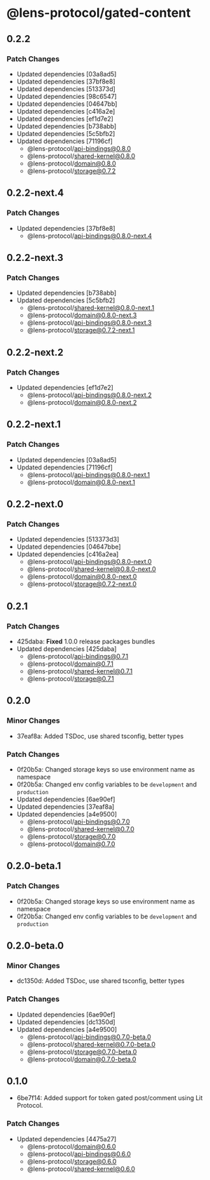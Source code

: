 # @lens-protocol/gated-content

## 0.2.2

### Patch Changes

- Updated dependencies [03a8ad5]
- Updated dependencies [37bf8e8]
- Updated dependencies [513373d]
- Updated dependencies [98c6547]
- Updated dependencies [04647bb]
- Updated dependencies [c416a2e]
- Updated dependencies [ef1d7e2]
- Updated dependencies [b738abb]
- Updated dependencies [5c5bfb2]
- Updated dependencies [71196cf]
  - @lens-protocol/api-bindings@0.8.0
  - @lens-protocol/shared-kernel@0.8.0
  - @lens-protocol/domain@0.8.0
  - @lens-protocol/storage@0.7.2

## 0.2.2-next.4

### Patch Changes

- Updated dependencies [37bf8e8]
  - @lens-protocol/api-bindings@0.8.0-next.4

## 0.2.2-next.3

### Patch Changes

- Updated dependencies [b738abb]
- Updated dependencies [5c5bfb2]
  - @lens-protocol/shared-kernel@0.8.0-next.1
  - @lens-protocol/domain@0.8.0-next.3
  - @lens-protocol/api-bindings@0.8.0-next.3
  - @lens-protocol/storage@0.7.2-next.1

## 0.2.2-next.2

### Patch Changes

- Updated dependencies [ef1d7e2]
  - @lens-protocol/api-bindings@0.8.0-next.2
  - @lens-protocol/domain@0.8.0-next.2

## 0.2.2-next.1

### Patch Changes

- Updated dependencies [03a8ad5]
- Updated dependencies [71196cf]
  - @lens-protocol/api-bindings@0.8.0-next.1
  - @lens-protocol/domain@0.8.0-next.1

## 0.2.2-next.0

### Patch Changes

- Updated dependencies [513373d3]
- Updated dependencies [04647bbe]
- Updated dependencies [c416a2ea]
  - @lens-protocol/api-bindings@0.8.0-next.0
  - @lens-protocol/shared-kernel@0.8.0-next.0
  - @lens-protocol/domain@0.8.0-next.0
  - @lens-protocol/storage@0.7.2-next.0

## 0.2.1

### Patch Changes

- 425daba: **Fixed** 1.0.0 release packages bundles
- Updated dependencies [425daba]
  - @lens-protocol/api-bindings@0.7.1
  - @lens-protocol/domain@0.7.1
  - @lens-protocol/shared-kernel@0.7.1
  - @lens-protocol/storage@0.7.1

## 0.2.0

### Minor Changes

- 37eaf8a: Added TSDoc, use shared tsconfig, better types

### Patch Changes

- 0f20b5a: Changed storage keys so use environment name as namespace
- 0f20b5a: Changed env config variables to be `development` and `production`
- Updated dependencies [6ae90ef]
- Updated dependencies [37eaf8a]
- Updated dependencies [a4e9500]
  - @lens-protocol/api-bindings@0.7.0
  - @lens-protocol/shared-kernel@0.7.0
  - @lens-protocol/storage@0.7.0
  - @lens-protocol/domain@0.7.0

## 0.2.0-beta.1

### Patch Changes

- 0f20b5a: Changed storage keys so use environment name as namespace
- 0f20b5a: Changed env config variables to be `development` and `production`

## 0.2.0-beta.0

### Minor Changes

- dc1350d: Added TSDoc, use shared tsconfig, better types

### Patch Changes

- Updated dependencies [6ae90ef]
- Updated dependencies [dc1350d]
- Updated dependencies [a4e9500]
  - @lens-protocol/api-bindings@0.7.0-beta.0
  - @lens-protocol/shared-kernel@0.7.0-beta.0
  - @lens-protocol/storage@0.7.0-beta.0
  - @lens-protocol/domain@0.7.0-beta.0

## 0.1.0

- 6be7f14: Added support for token gated post/comment using Lit Protocol.

### Patch Changes

- Updated dependencies [4475a27]
  - @lens-protocol/domain@0.6.0
  - @lens-protocol/api-bindings@0.6.0
  - @lens-protocol/storage@0.6.0
  - @lens-protocol/shared-kernel@0.6.0
